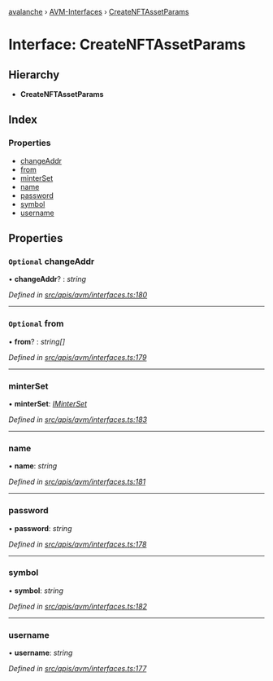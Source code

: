 [avalanche](../README.md) › [AVM-Interfaces](../modules/avm_interfaces.md) › [CreateNFTAssetParams](avm_interfaces.createnftassetparams.md)

# Interface: CreateNFTAssetParams

## Hierarchy

* **CreateNFTAssetParams**

## Index

### Properties

* [changeAddr](avm_interfaces.createnftassetparams.md#optional-changeaddr)
* [from](avm_interfaces.createnftassetparams.md#optional-from)
* [minterSet](avm_interfaces.createnftassetparams.md#minterset)
* [name](avm_interfaces.createnftassetparams.md#name)
* [password](avm_interfaces.createnftassetparams.md#password)
* [symbol](avm_interfaces.createnftassetparams.md#symbol)
* [username](avm_interfaces.createnftassetparams.md#username)

## Properties

### `Optional` changeAddr

• **changeAddr**? : *string*

*Defined in [src/apis/avm/interfaces.ts:180](https://github.com/ava-labs/avalanchejs/blob/ca67b81/src/apis/avm/interfaces.ts#L180)*

___

### `Optional` from

• **from**? : *string[]*

*Defined in [src/apis/avm/interfaces.ts:179](https://github.com/ava-labs/avalanchejs/blob/ca67b81/src/apis/avm/interfaces.ts#L179)*

___

###  minterSet

• **minterSet**: *[IMinterSet](avm_interfaces.iminterset.md)*

*Defined in [src/apis/avm/interfaces.ts:183](https://github.com/ava-labs/avalanchejs/blob/ca67b81/src/apis/avm/interfaces.ts#L183)*

___

###  name

• **name**: *string*

*Defined in [src/apis/avm/interfaces.ts:181](https://github.com/ava-labs/avalanchejs/blob/ca67b81/src/apis/avm/interfaces.ts#L181)*

___

###  password

• **password**: *string*

*Defined in [src/apis/avm/interfaces.ts:178](https://github.com/ava-labs/avalanchejs/blob/ca67b81/src/apis/avm/interfaces.ts#L178)*

___

###  symbol

• **symbol**: *string*

*Defined in [src/apis/avm/interfaces.ts:182](https://github.com/ava-labs/avalanchejs/blob/ca67b81/src/apis/avm/interfaces.ts#L182)*

___

###  username

• **username**: *string*

*Defined in [src/apis/avm/interfaces.ts:177](https://github.com/ava-labs/avalanchejs/blob/ca67b81/src/apis/avm/interfaces.ts#L177)*
